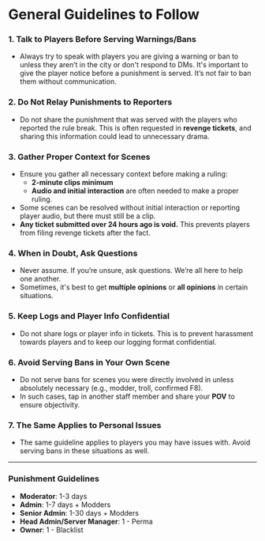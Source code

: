 # General Guidelines to Follow

### 1. **Talk to Players Before Serving Warnings/Bans**
   - Always try to speak with players you are giving a warning or ban to unless they aren’t in the city or don't respond to DMs. It's important to give the player notice before a punishment is served. It’s not fair to ban them without communication.

### 2. **Do Not Relay Punishments to Reporters**
   - Do not share the punishment that was served with the players who reported the rule break. This is often requested in **revenge tickets**, and sharing this information could lead to unnecessary drama.

### 3. **Gather Proper Context for Scenes**
   - Ensure you gather all necessary context before making a ruling:
     - **2-minute clips minimum**
     - **Audio and initial interaction** are often needed to make a proper ruling.
   - Some scenes can be resolved without initial interaction or reporting player audio, but there must still be a clip.
   - **Any ticket submitted over 24 hours ago is void.** This prevents players from filing revenge tickets after the fact.

### 4. **When in Doubt, Ask Questions**
   - Never assume. If you’re unsure, ask questions. We’re all here to help one another.
   - Sometimes, it's best to get **multiple opinions** or **all opinions** in certain situations.

### 5. **Keep Logs and Player Info Confidential**
   - Do not share logs or player info in tickets. This is to prevent harassment towards players and to keep our logging format confidential.

### 6. **Avoid Serving Bans in Your Own Scene**
   - Do not serve bans for scenes you were directly involved in unless absolutely necessary (e.g., modder, troll, confirmed F8).
   - In such cases, tap in another staff member and share your **POV** to ensure objectivity.

### 7. **The Same Applies to Personal Issues**
   - The same guideline applies to players you may have issues with. Avoid serving bans in these situations as well.

---

### **Punishment Guidelines**

- **Moderator**: 1-3 days
- **Admin**: 1-7 days + Modders
- **Senior Admin**: 1-30 days + Modders
- **Head Admin/Server Manager**: 1 - Perma
- **Owner**: 1 - Blacklist
